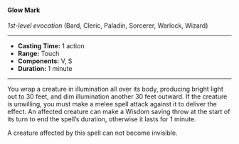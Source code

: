 #### Glow Mark
*1st-level evocation* (Bard, Cleric, Paladin, Sorcerer, Warlock, Wizard)
___
- **Casting Time:** 1 action
- **Range:** Touch
- **Components:** V, S
- **Duration:** 1 minute
---
You wrap a creature in illumination all over its body, producing bright light out to 30 feet, and dim illumination another 30 feet outward. If the creature is unwilling, you must make a melee spell attack against it to deliver the effect. An affected creature can make a Wisdom saving throw at the start of its turn to end the spell’s duration, otherwise it lasts for 1 minute.

A creature affected by this spell can not become invisible.

